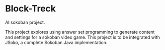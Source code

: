 # Block-Treck
AI sokoban project. 

This project explores using answer set programming to generate content and settings for a sokoban video game. This project is to be integrated with JSoko, a complete Sokoban Java implementation.
